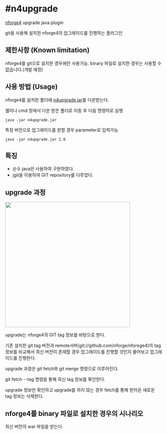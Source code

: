 #n4upgrade
==========
[nforge4](https://github.com/nforge/nforge4) upgrade java plugin

git을 사용해 설치한 nforge4의 업그레이드를 진행하는 플러그인


제한사항 (Known limitation)
--------------

nforge4를 git으로 설치한 경우에만 사용가능. 
binary 파일로 설치한 경우는 사용할 수 없습니다.(개발 예정)


사용 방법 (Usage)
---------------

nforge4를 설치한 폴더에 [n4upgrade.jar](https://github.com/nforge/n4upgrade/blob/master/n4upgrade.jar)를 다운받는다.

쉘이나 cmd 창에서 다운 받은 폴더로 이동 후 다음 명령어로 실행

    java -jar n4upgrade.jar

특정 버전으로 업그레이드를 원할 경우 parameter로 입력가능

    java -jar n4upgrade.jar 2.0


특징
----

* 순수 java만 사용하여 구현하였다.
* jgit을 이용하여 GIT repository를 다루었다.


upgrade 과정
------------

<img src="http://pds21.egloos.com/pds/201211/16/53/d0017953_50a5b09257def.png" width="400">

upgrade는 nforge4의 GIT tag 정보를 바탕으로 한다. 

기존 설치한 git tag 버전과 remote서버(git://github.com/nforge/nforege4)의 tag 정보를 비교해서 
최신 버전이 존재할 경우 업그레이드를 진행할 것인지 물어보고 업그레이드를 진행한다. 

upgrade 과정은 git fetch와 git merge 명령으로 이루어진다. 

git fetch --tag 명령을 통해 최신 tag 정보를 확인한다.

upgrade 정보만 확인하고 upgrade를 하지 않는 경우 fetch를 통해 받아온 새로운 tag 정보는 삭제한다. 



nforge4를 binary 파일로 설치한 경우의 시나리오
-----------------------------------

최신 버전의 war 파일을 받는다. 




